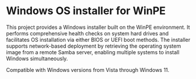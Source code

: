 # Windows OS installer for WinPE

This project provides a Windows installer built on the WinPE environment.
It performs comprehensive health checks on system hard drives and facilitates OS installation via either BIOS or UEFI boot methods.
The installer supports network-based deployment by retrieving the operating system image from a remote Samba server, enabling multiple systems to install Windows simultaneously.

Compatible with Windows versions from Vista through Windows 11.

